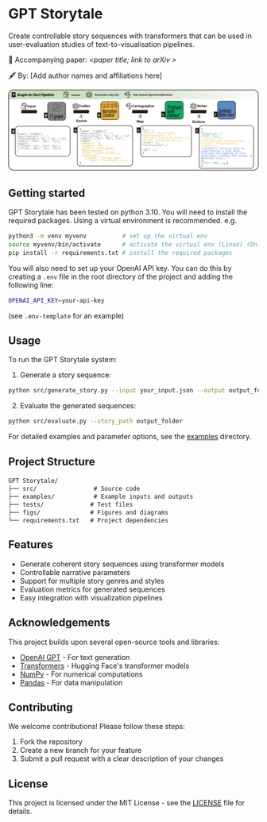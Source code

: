 # GPT Storytale

Create controllable story sequences with transformers that can be used in user-evaluation studies of text-to-visualisation pipelines.

&#x1F4D3; Accompanying paper: _<paper title; link to arXiv >_

&#x1F58B; By: [Add author names and affiliations here]

![Overview of the Graph-to-Text-Pipeline](figs/overview.png)

## Getting started

GPT Storytale has been tested on python 3.10. You will need to install the required packages. Using a virtual environment is recommended. e.g.
```bash
python3 -m venv myvenv          # set up the virtual env
source myvenv/bin/activate      # activate the virtual env (Linux) (On Windows: myvenv\Scripts\activate)
pip install -r requirements.txt # install the required packages
```

You will also need to set up your OpenAI API key. You can do this by creating a `.env` file in the root directory of the project and adding the following line:
```bash
OPENAI_API_KEY=your-api-key
```
(see `.env-template` for an example)

## Usage

To run the GPT Storytale system:

1. Generate a story sequence:
```bash
python src/generate_story.py --input your_input.json --output output_folder
```

2. Evaluate the generated sequences:
```bash
python src/evaluate.py --story_path output_folder
```

For detailed examples and parameter options, see the [examples](examples/) directory.

## Project Structure

```
GPT Storytale/
├── src/                # Source code
├── examples/           # Example inputs and outputs
├── tests/             # Test files
├── figs/              # Figures and diagrams
└── requirements.txt   # Project dependencies
```

## Features

- Generate coherent story sequences using transformer models
- Controllable narrative parameters
- Support for multiple story genres and styles
- Evaluation metrics for generated sequences
- Easy integration with visualization pipelines

## Acknowledgements

This project builds upon several open-source tools and libraries:

- [OpenAI GPT](https://openai.com/api/) - For text generation
- [Transformers](https://huggingface.co/transformers/) - Hugging Face's transformer models
- [NumPy](https://numpy.org/) - For numerical computations
- [Pandas](https://pandas.pydata.org/) - For data manipulation

## Contributing

We welcome contributions! Please follow these steps:

1. Fork the repository
2. Create a new branch for your feature
3. Submit a pull request with a clear description of your changes

## License

This project is licensed under the MIT License - see the [LICENSE](LICENSE) file for details.



